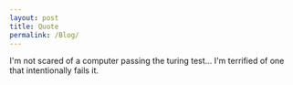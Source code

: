```yaml
---
layout: post
title: Quote
permalink: /Blog/	
---
```


I'm not scared of a computer passing the turing test... I'm terrified of one that intentionally fails it.
